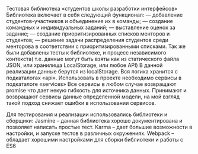 Тестовая библиотека «студентов школы разработки интерфейсов» 
Библиотека включает в себя следующий функционал:
— добавление студентов-участников и объединение их в команды; 
— создание командных и индивидуальных заданий; 
— выставление оценок за задание; 
— создание приоритизированных списков менторов и студентов; 
— решение задачи распределения студентов среди менторовa в соответствии с приоритизированными списками. 
Так же были добавлены тесты к библиотеке, и процесс независимого контекста( т.е. данные могут быть взяты как из статического файла JSON, или хранилища LocalStorage, или любое API)
В данной реализации данные берутся из localStorage. 
Вся логика хранится с подкаталогах «api». 
Использовать в проекте необходимо сервисы в подкаталоге «services»
Все сервисы в любом случае возвращают promise что дает некую гибкость для источника данных.
Принимают и возвращают сервисы данные определенной модели, на мой взгляд такой подход снижает ошибки в использовании сервисов.

Для тестирования и реализации использовались библиотеки и сборщики:
Jasmine – данная библиотека хорошо документирована и позволяет написать простые тест.
Karma – дает большие возможности в настройки, и запуске тестов в различных окружениях.
Webpack – обладает хорошими настройками для сборки библиотеки и работы с ES6


